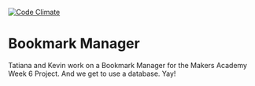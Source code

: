 [![Code Climate](https://codeclimate.com/github/globalavocado/bookmark-manager/badges/gpa.svg)](https://codeclimate.com/github/globalavocado/bookmark-manager)

Bookmark Manager
================

Tatiana and Kevin work on a Bookmark Manager for the Makers Academy Week 6 Project.
And we get to use a database. Yay!
